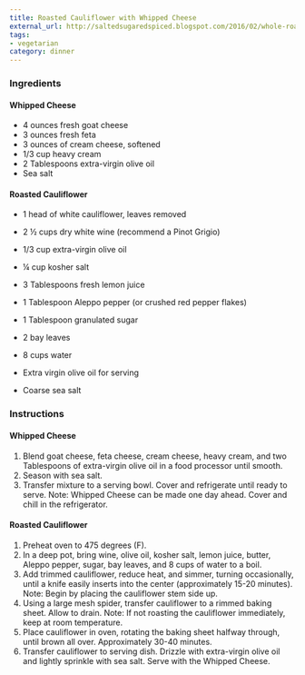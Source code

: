 ```yaml
---
title: Roasted Cauliflower with Whipped Cheese
external_url: http://saltedsugaredspiced.blogspot.com/2016/02/whole-roasted-cauliflower-with-whipped.html
tags:
- vegetarian
category: dinner
---
```


### Ingredients

#### Whipped Cheese
- 4 ounces fresh goat cheese
- 3 ounces fresh feta
- 3 ounces of cream cheese, softened
- 1/3 cup heavy cream
- 2 Tablespoons extra-virgin olive oil
- Sea salt

#### Roasted Cauliflower
- 1 head of white cauliflower, leaves removed
- 2 ½ cups dry white wine (recommend a Pinot Grigio)
- 1/3 cup extra-virgin olive oil
- ¼ cup kosher salt
- 3 Tablespoons fresh lemon juice
- 1 Tablespoon Aleppo pepper (or crushed red pepper flakes)
- 1 Tablespoon granulated sugar
- 2 bay leaves
- 8 cups water

- Extra virgin olive oil for serving
- Coarse sea salt

### Instructions

#### Whipped Cheese
1. Blend goat cheese, feta cheese, cream cheese, heavy cream, and two Tablespoons of extra-virgin olive oil in a food processor until smooth.
2. Season with sea salt.
3. Transfer mixture to a serving bowl. Cover and refrigerate until ready to serve.
Note: Whipped Cheese can be made one day ahead. Cover and chill in the refrigerator.

#### Roasted Cauliflower
1. Preheat oven to 475 degrees (F).
2. In a deep pot, bring wine, olive oil, kosher salt, lemon juice, butter, Aleppo pepper, sugar, bay leaves, and 8 cups of water to a boil.
3. Add trimmed cauliflower, reduce heat, and simmer, turning occasionally, until a knife easily inserts into the center (approximately 15-20 minutes). Note: Begin by placing the cauliflower stem side up.
4. Using a large mesh spider, transfer cauliflower to a rimmed baking sheet. Allow to drain. Note: If not roasting the cauliflower immediately, keep at room temperature.
5. Place cauliflower in oven, rotating the baking sheet halfway through, until brown all over. Approximately 30-40 minutes.
5. Transfer cauliflower to serving dish. Drizzle with extra-virgin olive oil and lightly sprinkle with sea salt. Serve with the Whipped Cheese.

